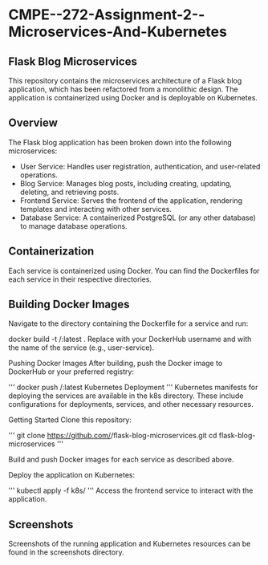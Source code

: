 # CMPE--272-Assignment-2--Microservices-And-Kubernetes

## Flask Blog Microservices
This repository contains the microservices architecture of a Flask blog application, which has been refactored from a monolithic design. The application is containerized using Docker and is deployable on Kubernetes.

## Overview
The Flask blog application has been broken down into the following microservices:

* User Service: Handles user registration, authentication, and user-related operations.
* Blog Service: Manages blog posts, including creating, updating, deleting, and retrieving posts.
* Frontend Service: Serves the frontend of the application, rendering templates and interacting with other services.
* Database Service: A containerized PostgreSQL (or any other database) to manage database operations.

## Containerization
Each service is containerized using Docker. You can find the Dockerfiles for each service in their respective directories.

## Building Docker Images
Navigate to the directory containing the Dockerfile for a service and run:

docker build -t <username>/<service-name>:latest .
Replace <username> with your DockerHub username and <service-name> with the name of the service (e.g., user-service).

Pushing Docker Images
After building, push the Docker image to DockerHub or your preferred registry:

''' docker push <username>/<service-name>:latest
Kubernetes Deployment '''
Kubernetes manifests for deploying the services are available in the k8s directory. These include configurations for deployments, services, and other necessary resources.

Getting Started
Clone this repository:

''' git clone https://github.com/<username>/flask-blog-microservices.git
cd flask-blog-microservices '''

Build and push Docker images for each service as described above.

Deploy the application on Kubernetes:


''' kubectl apply -f k8s/ '''
Access the frontend service to interact with the application.

## Screenshots
Screenshots of the running application and Kubernetes resources can be found in the screenshots directory.
